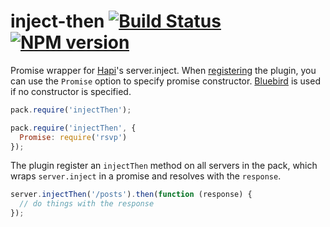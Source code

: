 inject-then [![Build Status](https://travis-ci.org/bendrucker/inject-then.png?branch=master)](https://travis-ci.org/bendrucker/inject-then) [![NPM version](https://badge.fury.io/js/inject-then.png)](http://badge.fury.io/js/inject-then)
==========

Promise wrapper for [Hapi](https://github.com/spumko/hapi)'s server.inject. When [registering](https://github.com/spumko/hapi/blob/master/docs/Reference.md#packregisterplugin-options-callback) the plugin, you can use the `Promise` option to specify promise constructor. [Bluebird](https://github.com/petkaantonov/bluebird) is used if no constructor is specified.

```js
pack.require('injectThen');
```

```js
pack.require('injectThen', {
  Promise: require('rsvp')
});
```

The plugin register an `injectThen` method on all servers in the pack, which wraps `server.inject` in a promise and resolves with the `response`.

```js
server.injectThen('/posts').then(function (response) {
  // do things with the response
});
```